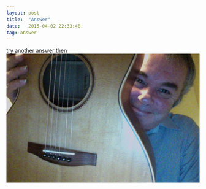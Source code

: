 ```yaml
---
layout: post
title:  "Answer"
date:   2015-04-02 22:33:48
tag: answer
---
```


try another answer then
![Image description](/images/meSmile.jpg)
